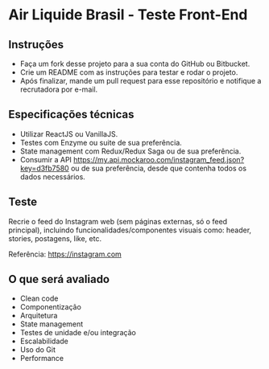 # Air Liquide Brasil - Teste Front-End

## Instruções
- Faça um fork desse projeto para a sua conta do GitHub ou Bitbucket.
- Crie um README com as instruções para testar e rodar o projeto.
- Após finalizar, mande um pull request para esse repositório e notifique a recrutadora por e-mail.

## Especificações técnicas
- Utilizar ReactJS ou VanillaJS.
- Testes com Enzyme ou suite de sua preferência.
- State management com Redux/Redux Saga ou de sua preferência.
- Consumir a API https://my.api.mockaroo.com/instagram_feed.json?key=d3fb7580 ou de sua preferência, desde que contenha todos os dados necessários.

## Teste
Recrie o feed do Instagram web (sem páginas externas, só o feed principal), incluindo funcionalidades/componentes visuais como: header, stories, postagens, like, etc.

Referência: https://instagram.com

## O que será avaliado
- Clean code
- Componentização
- Arquitetura
- State management
- Testes de unidade e/ou integração
- Escalabilidade
- Uso do Git
- Performance

